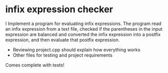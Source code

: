infix expression checker
=============================================

I Implement a program for evaluating infix expressions. The program read
an infix expression from a text file, checked if the parentheses in the input expression are
balanced and converted the infix expression into a postfix expression, and then evaluate that
postfix expression.

+ Reviewing project.cpp should explain how everything works
+ Other files for testing and project requirements


Comes complete with tests!
